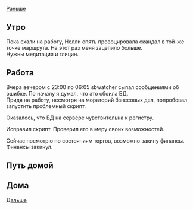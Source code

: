 [Раньше](2020.08.11.md)  
## Утро
Пока ехали на работу, Нелли опять провоцировала скандал в той-же точке маршрута. На этот раз меня зацепило больше.  
Нужны медитация и глицин.
## Работа
Вчера вечером с 23:00 по 06:05 sbwatcher сыпал сообщениями об ошибке. По началу я думал, что это сбоила БД.  
Придя на работу, несмотря на мораторий бзнесовых дел, попробовал запустить проблемный скрипт.

Оказалось, что БД на сервере чувствительна к регистру.  

Исправил скрипт. Проверил его в меру своих возможностей.

Сейчас посмотрю по состояниям торгов, возможно закину финансы.  
Финансы закинул.
## Путь домой
## Дома
[Дальше](2020.08.13.md)